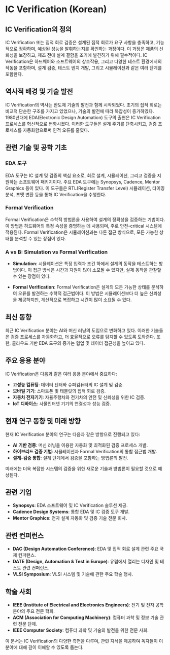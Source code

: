 # IC Verification (Korean)

## IC Verification의 정의

IC Verification 또는 집적 회로 검증은 설계된 집적 회로가 요구 사항을 충족하고, 기능적으로 정확하며, 예상된 성능을 발휘하는지를 확인하는 과정이다. 이 과정은 제품의 신뢰성을 보장하고, 제조 전에 설계 결함을 조기에 발견하기 위해 필수적이다. IC Verification은 하드웨어와 소프트웨어의 상호작용, 그리고 다양한 테스트 환경에서의 작동을 포함하며, 설계 검증, 테스트 벤치 개발, 그리고 시뮬레이션과 같은 여러 단계를 포함한다.

## 역사적 배경 및 기술 발전

IC Verification의 역사는 반도체 기술의 발전과 함께 시작되었다. 초기의 집적 회로는 비교적 단순한 구조를 가지고 있었으나, 기술의 발전에 따라 복잡성이 증가하였다. 1980년대에 EDA(Electronic Design Automation) 도구의 출현은 IC Verification 프로세스를 혁신적으로 변화시켰다. 이러한 도구들은 설계 주기를 단축시키고, 검증 프로세스를 자동화함으로써 인적 오류를 줄였다.

## 관련 기술 및 공학 기초

### EDA 도구

EDA 도구는 IC 설계 및 검증의 핵심 요소로, 회로 설계, 시뮬레이션, 그리고 검증을 지원하는 소프트웨어 패키지이다. 주요 EDA 도구에는 Synopsys, Cadence, Mentor Graphics 등이 있다. 이 도구들은 RTL(Register Transfer Level) 시뮬레이션, 타이밍 분석, 포맷 변환 등을 통해 IC Verification을 수행한다.

### Formal Verification

Formal Verification은 수학적 방법론을 사용하여 설계의 정확성을 검증하는 기법이다. 이 방법은 하드웨어의 특정 속성을 증명하는 데 사용되며, 주로 안전-critical 시스템에 적용된다. Formal Verification은 시뮬레이션과는 다른 접근 방식으로, 모든 가능한 상태를 분석할 수 있는 장점이 있다.

### A vs B: Simulation vs Formal Verification

- **Simulation**: 시뮬레이션은 특정 입력과 조건 하에서 설계의 동작을 테스트하는 방법이다. 이 접근 방식은 시간과 자원이 많이 소모될 수 있지만, 실제 동작을 관찰할 수 있는 장점이 있다.

- **Formal Verification**: Formal Verification은 설계의 모든 가능한 상태를 분석하여 오류를 발견하는 수학적 접근법이다. 이 방법은 시뮬레이션보다 더 높은 신뢰성을 제공하지만, 계산적으로 복잡하고 시간이 많이 소요될 수 있다.

## 최신 동향

최근 IC Verification 분야는 AI와 머신 러닝의 도입으로 변화하고 있다. 이러한 기술들은 검증 프로세스를 자동화하고, 더 효율적으로 오류를 탐지할 수 있도록 도와준다. 또한, 클라우드 기반 EDA 도구의 증가는 협업 및 데이터 접근성을 높이고 있다.

## 주요 응용 분야

IC Verification은 다음과 같은 여러 응용 분야에서 중요하다:

- **고성능 컴퓨팅**: 데이터 센터와 슈퍼컴퓨터의 IC 설계 및 검증.
- **모바일 기기**: 스마트폰 및 태블릿의 집적 회로 검증.
- **자동차 전자기기**: 자율주행차와 전기차의 안전 및 신뢰성을 위한 IC 검증.
- **IoT 디바이스**: 사물인터넷 기기의 연결성과 성능 검증.

## 현재 연구 동향 및 미래 방향

현재 IC Verification 분야의 연구는 다음과 같은 방향으로 진행되고 있다:

- **AI 기반 검증**: 머신 러닝을 이용한 자동화 및 최적화된 검증 프로세스 개발.
- **하이브리드 검증 기법**: 시뮬레이션과 Formal Verification의 통합 접근법 개발.
- **설계-검증 통합**: 설계 단계에서 검증을 포함하는 방법론의 발전.
  
미래에는 더욱 복잡한 시스템의 검증을 위한 새로운 기술과 방법론이 필요할 것으로 예상된다.

## 관련 기업

- **Synopsys**: EDA 소프트웨어 및 IC Verification 솔루션 제공.
- **Cadence Design Systems**: 통합 EDA 및 IC 검증 도구 개발.
- **Mentor Graphics**: 전자 설계 자동화 및 검증 기술 전문 회사.

## 관련 컨퍼런스

- **DAC (Design Automation Conference)**: EDA 및 집적 회로 설계 관련 주요 국제 컨퍼런스.
- **DATE (Design, Automation & Test in Europe)**: 유럽에서 열리는 디자인 및 테스트 관련 컨퍼런스.
- **VLSI Symposium**: VLSI 시스템 및 기술에 관한 주요 학술 행사.

## 학술 사회

- **IEEE (Institute of Electrical and Electronics Engineers)**: 전기 및 전자 공학 분야의 주요 전문 학회.
- **ACM (Association for Computing Machinery)**: 컴퓨터 과학 및 정보 기술 관련 전문 단체.
- **IEEE Computer Society**: 컴퓨터 과학 및 기술의 발전을 위한 전문 사회.

이 문서는 IC Verification의 다양한 측면을 다루며, 관련 지식을 제공하여 독자들이 이 분야에 대해 깊이 이해할 수 있도록 돕는다.
